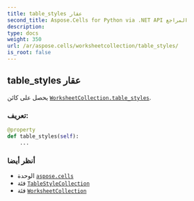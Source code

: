 ```yaml
---
title: table_styles عقار
second_title: Aspose.Cells for Python via .NET API المراجع
description:
type: docs
weight: 350
url: /ar/aspose.cells/worksheetcollection/table_styles/
is_root: false
---
```

##  table_styles عقار

يحصل على كائن [`WorksheetCollection.table_styles`](/cells/python-net/ar/aspose.cells/worksheetcollection#table_styles).
###  تعريف:
```python
@property
def table_styles(self):
    ...
```

###  أنظر أيضا
* الوحدة [`aspose.cells`](../../)
* فئة [`TableStyleCollection`](/cells/python-net/ar/aspose.cells.tables/tablestylecollection)
* فئة [`WorksheetCollection`](/cells/python-net/ar/aspose.cells/worksheetcollection)
